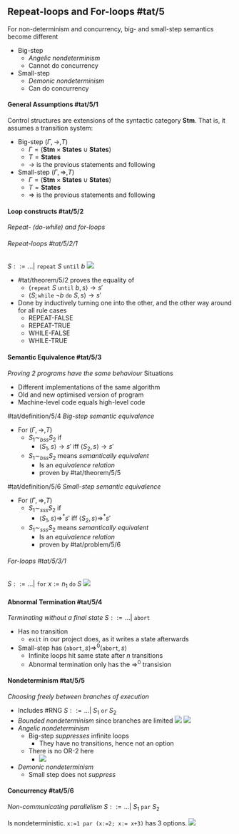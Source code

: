 ## Repeat-loops and For-loops #tat/5
For non-determinism and concurrency, big- and small-step semantics become different
- Big-step
	- *Angelic nondeterminism*
	- Cannot do concurrency
- Small-step
	- *Demonic nondeterminism*
	- Can do concurrency
#### General Assumptions #tat/5/1 
Control structures are extensions of the syntactic category $\mathbf{Stm}$. That is, it assumes a transition system:
- Big-step $(\Gamma,\rightarrow,T)$
	- $\Gamma=(\mathbf{Stm}\times\mathbf{States}\cup\mathbf{States})$
	- $T=\mathbf{States}$
	- $\rightarrow$ is the previous statements and following
- Small-step $(\Gamma,\Rightarrow,T)$
	- $\Gamma=(\mathbf{Stm}\times\mathbf{States}\cup\mathbf{States})$
	- $T=\mathbf{States}$
	- $\Rightarrow$ is the previous statements and following

#### Loop constructs #tat/5/2 
*Repeat- (do-while) and for-loops*
###### Repeat-loops #tat/5/2/1 
$S::=\dots |\ \texttt{repeat}\ S\ \texttt{until}\ b$
![](Pasted%20image%2020240421170714.png)
- #tat/theorem/5/2 proves the equality of
	- $\langle\texttt{repeat}\ S\ \texttt{until}\ b,s\rangle\rightarrow s'$
	- $\langle S;\texttt{while}\ \lnot b\ \texttt{do}\ S,s\rangle\rightarrow s'$
- Done by inductively turning one into the other, and the other way around for all rule cases 
	- REPEAT-FALSE
	- REPEAT-TRUE
	- WHILE-FALSE
	- WHILE-TRUE
#### Semantic Equivalence #tat/5/3
*Proving 2 programs have the same behaviour*
Situations
- Different implementations of the same algorithm
- Old and new optimised version of program
- Machine-level code equals high-level code

#tat/definition/5/4 *Big-step semantic equivalence*
- For $(\Gamma,\rightarrow,T)$
	- $S_{1}\sim_{bss} S_{2}$ if
		- $\langle S_{1},s\rangle\rightarrow s'\ \text{iff}\ \langle S_{2},s\rangle\rightarrow s'$
	- $S_{1}\sim_{bss} S_{2}$ means *semantically equivalent*
		- Is an *equivalence relation*
		- proven by #tat/theorem/5/5

#tat/definition/5/6 *Small-step semantic equivalence*
- For $(\Gamma,\Rightarrow,T)$
	- $S_{1}\sim_{sss} S_{2}$ if
		- $\langle S_{1},s\rangle\Rightarrow^{*} s'\ \text{iff}\ \langle S_{2},s\rangle\Rightarrow^{*} s'$
	- $S_{1}\sim_{sss} S_{2}$ means *semantically equivalent*
		- Is an *equivalence relation*
		- proven by #tat/problem/5/6
###### For-loops #tat/5/3/1
$S::=\dots|\ \texttt{for}\ x:=n_{1}\ \texttt{do}\ S$
![](Pasted%20image%2020240421173717.png)
#### Abnormal Termination #tat/5/4
*Terminating without a final state*
$S::= \dots|\ \texttt{abort}$
- Has no transition
	- `exit` in our project does, as it writes a state afterwards
- Small-step has $\langle\texttt{abort},s\rangle\Rightarrow^{0}\langle\texttt{abort},s\rangle$
	- Infinite loops hit same state after $n$ transitions
	- Abnormal termination only has the $\Rightarrow^{0}$ transision
#### Nondeterminism #tat/5/5 
*Choosing freely between branches of execution*
- Includes #RNG
$S::=\dots|\ S_{1}\ \texttt{or}\ S_{2}$
- *Bounded nondeterminism* since branches are limited
![](Pasted%20image%2020240421174735.png)
![](Pasted%20image%2020240421174857.png)
- *Angelic nondeterminism*
	- Big-step *suppresses* infinite loops
		- They have no transitions, hence not an option
	- There is no OR-2 here
		- ![](Pasted%20image%2020240421175107.png)
- *Demonic nondeterminism*
	- Small step does not *suppress*
#### Concurrency #tat/5/6 
*Non-communicating parallelism*
$S::=\dots|\ S_{1}\ \texttt{par}\ S_{2}$

Is nondeterministic. $\texttt{x:=1 par (x:=2; x:= x+3)}$ has 3 options.
![](Pasted%20image%2020240421175720.png)